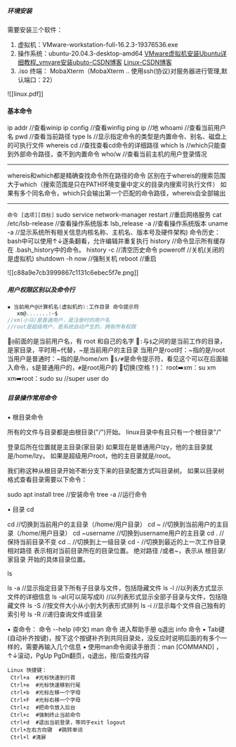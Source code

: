 ##### 环境安装
需要安装三个软件：
1. 虚拟机：VMware-workstation-full-16.2.3-19376536.exe
2. 操作系统：ubuntu-20.04.3-desktop-amd64
[VMware虚拟机安装Ubuntu详细教程_vmvare安装ubuto-CSDN博客](https://blog.csdn.net/szk521zkg/article/details/129425778)
[Linux-CSDN博客](https://blog.csdn.net/qq_57504925/article/details/140488570?spm=1001.2014.3001.5502)
3. .iso 终端：
MobaXterm（MobaXterm ..  使用ssh(协议)对服务器进行管理,默认端口：22）

![[linux.pdf]] 
#### 基本命令
ip addr          //查看winip
ip config        //查看winfig
ping ip          //地
whoami           //查看当前用户名
pwd              //查看当前路径
type ls          //显示指定命令的类型是内置命令、别名、磁盘上的可执行文件
whereis cd	     //查找查看cd命令的详细路径
which ls	     //which只能查到外部命令路径，查不到内置命令
who/w	         //查看当前主机的用户登录情况

*******************************************************************************************
whereis和which都是精确查找命令所在路径的命令
区别在于whereis的搜索范围大于which（搜索范围是只在PATH环境变量中定义的目录内搜索可执行文件）
如果有多个同名命令，which只会输出第一个匹配的命令路径，whereis会全部输出
*****************************************************************************************
 `命令 [选项][目标]` 
sudo service network-manager restart  //重启网络服务
cat /etc/lsb-release                  //查看操作系统版本
lsb_release -a                        //查看操作系统版本
uname -a                              //显示系统所有相关信息内核名称、主机名、版本号及硬件架构)
命令历史：bash中可以使用↑↓逐条翻看，允许编辑并重复执行
history          //命令显示所有缓存在 .bash_history中的命令。
history -c       //清空历史命令
poweroff              //关机(关闭的是虚拟机)
shutdown -h now       //强制关机
reboot                //重启

![[c88a9e7cb3999867c1131c6ebec5f7e.png]]

##### 用户权限区别以及命令行
```c
▪️ 当前用户@计算机名(虚拟机的):工作目录 命令提示符
   xm@.......:~$
//xm(小马)是普通用户，是注册时的用户名
//root是超级用户，是系统自动产生的，拥有所有权限
```
🔸`@`前面的是当前用户名，有 root 和自己的名字
🔸`:`与`$`之间的是当前工作的目录，是家目录，平时用~代替，~是当前用户的主目录
	当用户是root时：~指的是/root
	当用户是普通时：~指的是/home/xm
🔸`$/#`是命令提示符，看见这个可以在后面输入命令，`$`是普通用户的，`#`是root用户的
🔸切换(空格！)：
	root➡️xm：su xm
	xm➡️root：sudo su  //super user do
##### 目录操作常用命令
▪️ 根目录命令

所有的文件与目录都是由根目录("/")开始。
linux目录中有且只有一个根目录"/"
 
登录后所在位置就是主目录(家目录)
如果现在是普通用户lzy，他的主目录就是/home/lzy。
如果是超级用户root，他的主目录就是/root。
 
我们称这种从根目录开始不断分支下来的目录配置方式叫目录树。
如果以目录树格式查看目录需要以下命令：
 
sudo apt install tree                   //安装命令
tree -a                                 //运行命令

▪️ 目录
cd

cd             //切换到当前用户的主目录（/home/用户目录）
cd ~	       //切换到当前用户的主目录（/home/用户目录）
cd ~username   //切换到username用户的主目录
cd .	       //保持当前目录不变
cd ..	       //切换到上一级目录
cd -	       //切换到最近的上一次工作目录
相对路径 表示相对当前目录所在的目录位置。
绝对路径 /或者~，表示从 根目录/家目录 开始的具体目录位置。

ls

ls -a	            //显示指定目录下所有子目录与文件，包括隐藏文件
ls -l	            //以列表方式显示文件的详细信息
ls -al(可以简写成ll)	//以列表形式显示全部子目录与文件，包括隐藏文件
ls -S	            //按文件大小从小到大列表形式排列
ls -i	            //显示每个文件自己独有的索引号
ls -R	            //递归查询文件或目录

▪️ 查命令：
	命令 --help (中文)
	man 命令  进入帮助手册 q退出
	info 命令
▪️ Tab键(自动补齐按键)，按下这个按键补齐到共同目录处，没反应时说明后面的有多个一样的，需要再输入几个信息 
▪️ 使用man命令阅读手册页：man [COMMAND] ，↑↓滚动，PgUp PgDn翻页，q退出，按/后查找内容

```
Linux 快捷键：
 Ctrl+a  #光标快速到行首                                            
 Ctrl+e  #光标快速移到行尾
 ctrl+b  #光标左移一个字母                                          
 Ctrl+F  #光标右移一个字母
 Ctrl+z  #把命令放入后台                                              
 Ctrl+c  #强制终止当前命令
 ctrl+d  #退出当前登录，等同于exit logout                 
 Ctrl+左右方向键  #跳转单词
 Ctrl+l #清屏
```
